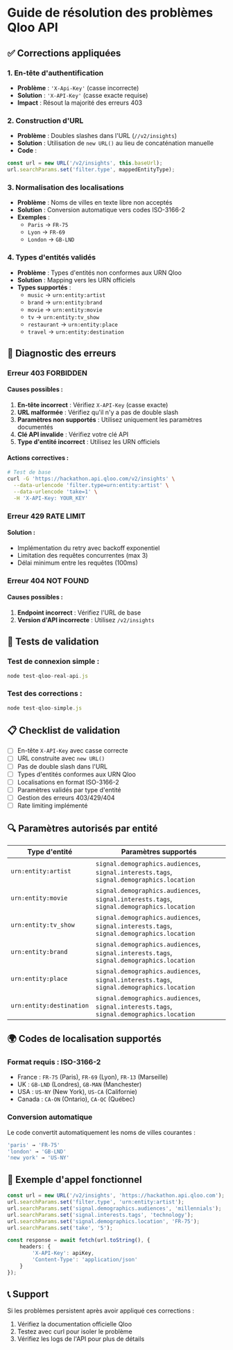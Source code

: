 # Guide de résolution des problèmes Qloo API

## ✅ Corrections appliquées

### 1. En-tête d'authentification
- **Problème** : `'X-Api-Key'` (casse incorrecte)
- **Solution** : `'X-API-Key'` (casse exacte requise)
- **Impact** : Résout la majorité des erreurs 403

### 2. Construction d'URL
- **Problème** : Doubles slashes dans l'URL (`//v2/insights`)
- **Solution** : Utilisation de `new URL()` au lieu de concaténation manuelle
- **Code** :
```typescript
const url = new URL('/v2/insights', this.baseUrl);
url.searchParams.set('filter.type', mappedEntityType);
```

### 3. Normalisation des localisations
- **Problème** : Noms de villes en texte libre non acceptés
- **Solution** : Conversion automatique vers codes ISO-3166-2
- **Exemples** :
  - `Paris` → `FR-75`
  - `Lyon` → `FR-69`
  - `London` → `GB-LND`

### 4. Types d'entités validés
- **Problème** : Types d'entités non conformes aux URN Qloo
- **Solution** : Mapping vers les URN officiels
- **Types supportés** :
  - `music` → `urn:entity:artist`
  - `brand` → `urn:entity:brand`
  - `movie` → `urn:entity:movie`
  - `tv` → `urn:entity:tv_show`
  - `restaurant` → `urn:entity:place`
  - `travel` → `urn:entity:destination`

## 🔧 Diagnostic des erreurs

### Erreur 403 FORBIDDEN

#### Causes possibles :
1. **En-tête incorrect** : Vérifiez `X-API-Key` (casse exacte)
2. **URL malformée** : Vérifiez qu'il n'y a pas de double slash
3. **Paramètres non supportés** : Utilisez uniquement les paramètres documentés
4. **Clé API invalide** : Vérifiez votre clé API
5. **Type d'entité incorrect** : Utilisez les URN officiels

#### Actions correctives :
```bash
# Test de base
curl -G 'https://hackathon.api.qloo.com/v2/insights' \
  --data-urlencode 'filter.type=urn:entity:artist' \
  --data-urlencode 'take=1' \
  -H 'X-API-Key: YOUR_KEY'
```

### Erreur 429 RATE LIMIT

#### Solution :
- Implémentation du retry avec backoff exponentiel
- Limitation des requêtes concurrentes (max 3)
- Délai minimum entre les requêtes (100ms)

### Erreur 404 NOT FOUND

#### Causes possibles :
1. **Endpoint incorrect** : Vérifiez l'URL de base
2. **Version d'API incorrecte** : Utilisez `/v2/insights`

## 🧪 Tests de validation

### Test de connexion simple :
```javascript
node test-qloo-real-api.js
```

### Test des corrections :
```javascript
node test-qloo-simple.js
```

## 📋 Checklist de validation

- [ ] En-tête `X-API-Key` avec casse correcte
- [ ] URL construite avec `new URL()`
- [ ] Pas de double slash dans l'URL
- [ ] Types d'entités conformes aux URN Qloo
- [ ] Localisations en format ISO-3166-2
- [ ] Paramètres validés par type d'entité
- [ ] Gestion des erreurs 403/429/404
- [ ] Rate limiting implémenté

## 🔍 Paramètres autorisés par entité

| Type d'entité | Paramètres supportés |
|---------------|---------------------|
| `urn:entity:artist` | `signal.demographics.audiences`, `signal.interests.tags`, `signal.demographics.location` |
| `urn:entity:movie` | `signal.demographics.audiences`, `signal.interests.tags`, `signal.demographics.location` |
| `urn:entity:tv_show` | `signal.demographics.audiences`, `signal.interests.tags`, `signal.demographics.location` |
| `urn:entity:brand` | `signal.demographics.audiences`, `signal.interests.tags`, `signal.demographics.location` |
| `urn:entity:place` | `signal.demographics.audiences`, `signal.interests.tags`, `signal.demographics.location` |
| `urn:entity:destination` | `signal.demographics.audiences`, `signal.interests.tags`, `signal.demographics.location` |

## 🌍 Codes de localisation supportés

### Format requis : ISO-3166-2
- France : `FR-75` (Paris), `FR-69` (Lyon), `FR-13` (Marseille)
- UK : `GB-LND` (Londres), `GB-MAN` (Manchester)
- USA : `US-NY` (New York), `US-CA` (Californie)
- Canada : `CA-ON` (Ontario), `CA-QC` (Québec)

### Conversion automatique
Le code convertit automatiquement les noms de villes courantes :
```typescript
'paris' → 'FR-75'
'london' → 'GB-LND'
'new york' → 'US-NY'
```

## 🚀 Exemple d'appel fonctionnel

```typescript
const url = new URL('/v2/insights', 'https://hackathon.api.qloo.com');
url.searchParams.set('filter.type', 'urn:entity:artist');
url.searchParams.set('signal.demographics.audiences', 'millennials');
url.searchParams.set('signal.interests.tags', 'technology');
url.searchParams.set('signal.demographics.location', 'FR-75');
url.searchParams.set('take', '5');

const response = await fetch(url.toString(), {
    headers: {
        'X-API-Key': apiKey,
        'Content-Type': 'application/json'
    }
});
```

## 📞 Support

Si les problèmes persistent après avoir appliqué ces corrections :
1. Vérifiez la documentation officielle Qloo
2. Testez avec curl pour isoler le problème
3. Vérifiez les logs de l'API pour plus de détails